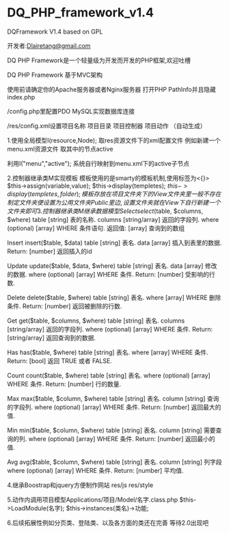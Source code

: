 DQ_PHP_framework_v1.4
=====================

DQFramework V1.4 based on GPL

开发者:Dlairetang@gmail.com

DQ PHP Framework是一个轻量级为开发而开发的PHP框架,欢迎吐槽

DQ PHP Framework 基于MVC架构 

使用前请确定你的Apache服务器或者Nginx服务器 打开PHP PathInfo并且隐藏index.php

/config.php里配置PDO MySQL实现数据库连接

/res/config.xml设置项目名称 项目目录 项目控制器 项目动作 （自动生成）

1.使用全局模型I(resource,Node); 取res资源文件下的xml配置文件 例如新建一个menu.xml资源文件 取其中的节点active

利用I("menu","active"); 系统自行映射到menu.xml下的active子节点

2.控制器继承类M实现模板
模板使用的是smarty的模板机制,使用标签为<{}>
$this->assign(variable,value);
$this->display(templetes);
$this->display(templetes,folder);
模板存放在项目文件夹下的View文件夹里
一般不存在制定文件夹便设置为公用文件夹Public里边,设置文件夹就在View下自行新建一个文件夹即可
3.控制器继承类M继承数据模型
Select
select($table, $columns, $where)
table [string]
表的名称.
columns [string/array]
返回的字段列.
where (optional) [array]
WHERE 条件语句.
返回值: [array] 查询到的数组

Insert
insert($table, $data)
table [string]
表名.
data [array]
插入到表里的数据.
Return: [number] 返回插入的id

Update
update($table, $data, $where)
table [string]
表名.
data [array]
修改的数据.
where (optional) [array]
WHERE 条件.
Return: [number] 受影响的行数.

Delete
delete($table, $where)
table [string]
表名.
where [array]
WHERE 删除条件.
Return: [number] 返回被删除的行数.

Get
get($table, $columns, $where)
table [string]
表名.
columns [string/array]
返回的字段列.
where (optional) [array]
WHERE 条件.
Return: [string/array] 返回查询到的数据.

Has
has($table, $where)
table [string]
表名.
where [array]
WHERE 条件.
Return: [bool] 返回 TRUE 或者 FALSE.

Count
count($table, $where)
table [string]
表名.
where (optional) [array]
WHERE 条件.
Return: [number] 行的数量.

Max
max($table, $column, $where)
table [string]
表名.
column [string]
查询的字段列.
where (optional) [array]
WHERE 条件.
Return: [number] 返回最大的值.

Min
min($table, $column, $where)
table [string]
表名.
column [string]
需要查询的列.
where (optional) [array]
WHERE 条件.
Return: [number] 返回最小的值.

Avg
avg($table, $column, $where)
table [string]
表名.
column [string]
列字段
where (optional) [array]
WHERE 条件.
Return: [number] 平均值.

4.继承Boostrap和jquery方便制作网站
res/js res/style

5.动作内调用项目模型Applications/项目/Model/名字.class.php
$this->LoadModule(名字);
$this->instances(类名)->功能;

6.后续拓展性例如分页类、登陆类、以及各方面的类还在完善 等待2.0出现吧
